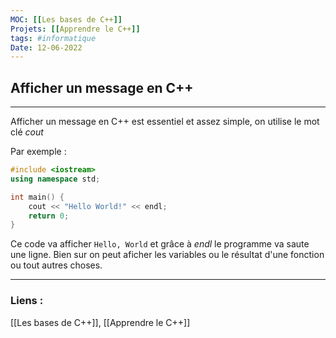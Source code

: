```yaml
---
MOC: [[Les bases de C++]]
Projets: [[Apprendre le C++]]
tags: #informatique
Date: 12-06-2022
---
```


## Afficher un message en C++

---

Afficher un message en C++ est essentiel et assez simple, on utilise le mot clé *cout*

Par exemple : 

```cpp
#include <iostream>
using namespace std;

int main() {
    cout << "Hello World!" << endl;
    return 0;
}
```

Ce code va afficher ```Hello, World``` et grâce à *endl* le programme va saute une ligne. Bien sur on peut aficher les variables ou le résultat d'une fonction ou tout autres choses.

---
### Liens :

[[Les bases de C++]], [[Apprendre le C++]]